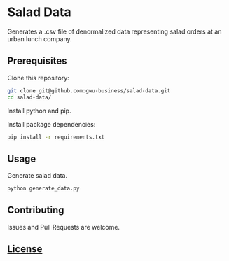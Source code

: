 # Salad Data

Generates a .csv file of denormalized data
 representing salad orders at an urban lunch company.

## Prerequisites

Clone this repository:

```` sh
git clone git@github.com:gwu-business/salad-data.git
cd salad-data/
````

Install python and pip.

Install package dependencies:

```` sh
pip install -r requirements.txt
````

## Usage

Generate salad data.

```` sh
python generate_data.py
````

## Contributing

Issues and Pull Requests are welcome.

## [License](LICENSE.md)
